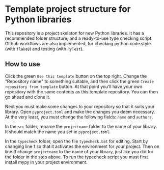 # Template project structure for Python libraries
This repository is a project skeleton for new Python libraries. It has a recommended folder structure, and a ready-to-use type checking script. 
Github workflows are also implemented, for checking python code style (with `flake8`) and testing (with `PyTest`). 

## How to use
Click the green `Use this template` button on the top right. Change the "Repository name" to something suitable, and then click the green `Create repository from template` button. At that point you'll have your own repository with the same contents as this template repository. You can then go ahead and clone it.

Next you must make some changes to your repository so that it suits your library. Open `pyproject.toml` and make the changes you deem necessary. At the very least, you must change the following fields: `name` and `authors`.

In the `src` folder, rename the `projectname` folder to the name of your library. It should match the name you set in `pyproject.toml`. 

In the `typecheck` folder, open the file `typecheck.bat` for editing. Start by changing line 1 so that it activates the environment for your project. Then on line 3 change `projectname` to the name of your library, just like you did for the folder in the step above. To run the typecheck script you must first install mypy in your project environment.

